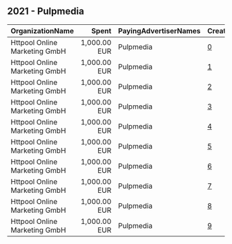 ## 2021 - Pulpmedia 
|OrganizationName|Spent|PayingAdvertiserNames|CreativeUrls|Impressions|Genders|AgeBrackets|CountryCodes|BillingAddresses|CandidateBallotInformation|
|:---|---:|:---|:---|---:|:---|:---|:---|:---|:---|
|Httpool Online Marketing GmbH|1,000.00 EUR|Pulpmedia|[0](https://www.snap.com/political-ads/asset/bc257fbf8cb422c892d9b600c8de9c07f9d9313594afb76fdd5d89de3ce6daf7?mediaType=mp4)|453,879||16+|austria|"Taborstraße 7/8,Vienna,1020,AT"||
|Httpool Online Marketing GmbH|1,000.00 EUR|Pulpmedia|[1](https://www.snap.com/political-ads/asset/d36eac8ff58174ad3dd8ffc8440d2028218c879f041910d0c52b0ecbc69a4d85?mediaType=mp4)|703,638||16+|austria|"Taborstraße 7/8,Vienna,1020,AT"||
|Httpool Online Marketing GmbH|1,000.00 EUR|Pulpmedia|[2](https://www.snap.com/political-ads/asset/b2005c55e3f78f1902af99e352f907be6f859595935ddf649f54113a37920aa7?mediaType=mov)|221,375||16+|austria|"Taborstraße 7/8,Vienna,1020,AT"||
|Httpool Online Marketing GmbH|1,000.00 EUR|Pulpmedia|[3](https://www.snap.com/political-ads/asset/22ac1b3008b784224c34c9ad00dda2952fbd3f8d1f98817feccad91bf6975971?mediaType=mp4)|402,067||16+|austria|"Taborstraße 7/8,Vienna,1020,AT"||
|Httpool Online Marketing GmbH|1,000.00 EUR|Pulpmedia|[4](https://www.snap.com/political-ads/asset/c15ac63eadf93df76cee21358dcc80899b06f41de14ad523a91023f55ded81f0?mediaType=mp4)|384,965||16+|austria|"Taborstraße 7/8,Vienna,1020,AT"||
|Httpool Online Marketing GmbH|1,000.00 EUR|Pulpmedia|[5](https://www.snap.com/political-ads/asset/e0bf03c7c9653f3d845fee155aef113cc16e9fca330d4d02c840b91094211847?mediaType=mp4)|393,933||16+|austria|"Taborstraße 7/8,Vienna,1020,AT"||
|Httpool Online Marketing GmbH|1,000.00 EUR|Pulpmedia|[6](https://www.snap.com/political-ads/asset/cb25cc6d6d2909f175eb16bc84d30827c279b2970b69000ff7593255636a1977?mediaType=mp4)|395,962||16+|austria|"Taborstraße 7/8,Vienna,1020,AT"||
|Httpool Online Marketing GmbH|1,000.00 EUR|Pulpmedia|[7](https://www.snap.com/political-ads/asset/6b2294f010e6b5953ca2414d1ab5d88bef1688f3b68412c8bd4270f665719e2e?mediaType=mp4)|707,815||16+|austria|"Taborstraße 7/8,Vienna,1020,AT"||
|Httpool Online Marketing GmbH|1,000.00 EUR|Pulpmedia|[8](https://www.snap.com/political-ads/asset/9b9aa6d35afc64134b075b8b23a72337ee5f65d739eae695b868a41f30c40cc9?mediaType=mov)|445,245||16+|austria|"Taborstraße 7/8,Vienna,1020,AT"||
|Httpool Online Marketing GmbH|1,000.00 EUR|Pulpmedia|[9](https://www.snap.com/political-ads/asset/dcfd4a4f243cad3e3bd8f549c0b8aaea9863f330a43c62afe82947c52b9642f3?mediaType=mp4)|431,498||16+|austria|"Taborstraße 7/8,Vienna,1020,AT"||
